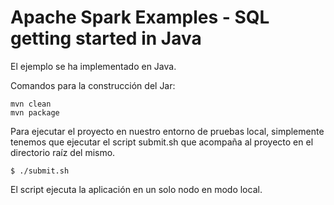 Apache Spark Examples - SQL getting started in Java
===================================================

El ejemplo se ha implementado en Java.

Comandos para la construcción del Jar:

    mvn clean
    mvn package

Para ejecutar el proyecto en nuestro entorno de pruebas local, simplemente tenemos
que ejecutar el script submit.sh que acompaña al proyecto en el directorio raíz del
mismo.

    $ ./submit.sh

El script ejecuta la aplicación en un solo nodo en modo local.